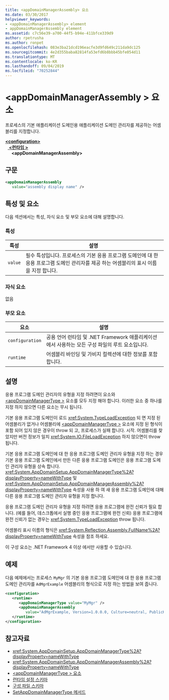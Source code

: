 ```yaml
---
title: <appDomainManagerAssembly> 요소
ms.date: 03/30/2017
helpviewer_keywords:
- <appDomainManagerAssembly> element
- appDomainManagerAssembly element
ms.assetid: c7c56e39-a700-44f5-b94e-411bfce339d9
author: rpetrusha
ms.author: ronpet
ms.openlocfilehash: 083e3ba21dcd196eacfe3d9fd649c211da9dc125
ms.sourcegitcommit: 4e2d355baba82814fa53efd6b8bbb45bfe054d11
ms.translationtype: MT
ms.contentlocale: ko-KR
ms.lasthandoff: 09/04/2019
ms.locfileid: "70252844"
---
```

# <a name="appdomainmanagerassembly-element"></a>\<appDomainManagerAssembly > 요소
프로세스의 기본 애플리케이션 도메인용 애플리케이션 도메인 관리자를 제공하는 어셈블리를 지정합니다.  
  
[ **\<configuration>** ](../configuration-element.md)\
&nbsp;&nbsp;[ **\<런타임 >** ](runtime-element.md)\
&nbsp;&nbsp;&nbsp;&nbsp; **\<appDomainManagerAssembly>**  
  
## <a name="syntax"></a>구문  
  
```xml  
<appDomainManagerAssembly   
   value="assembly display name" />  
```  
  
## <a name="attributes-and-elements"></a>특성 및 요소  
 다음 섹션에서는 특성, 자식 요소 및 부모 요소에 대해 설명합니다.  
  
### <a name="attributes"></a>특성  
  
|특성|설명|  
|---------------|-----------------|  
|`value`|필수 특성입니다. 프로세스의 기본 응용 프로그램 도메인에 대 한 응용 프로그램 도메인 관리자를 제공 하는 어셈블리의 표시 이름을 지정 합니다.|  
  
### <a name="child-elements"></a>자식 요소  
 없음  
  
### <a name="parent-elements"></a>부모 요소  
  
|요소|설명|  
|-------------|-----------------|  
|`configuration`|공용 언어 런타임 및 .NET Framework 애플리케이션에서 사용하는 모든 구성 파일의 루트 요소입니다.|  
|`runtime`|어셈블리 바인딩 및 가비지 컬렉션에 대한 정보를 포함합니다.|  
  
## <a name="remarks"></a>설명  
 응용 프로그램 도메인 관리자의 유형을 지정 하려면이 요소와 [ \<appDomainManagerType >](appdomainmanagertype-element.md) 요소를 모두 지정 해야 합니다. 이러한 요소 중 하나를 지정 하지 않으면 다른 요소는 무시 됩니다.  
  
 기본 응용 프로그램 도메인이 로드 <xref:System.TypeLoadException> 되 면 지정 된 어셈블리가 없거나 어셈블리에 [ \<appDomainManagerType >](appdomainmanagertype-element.md) 요소에 지정 된 형식이 포함 되어 있지 않은 경우이 throw 되 고, 프로세스가 실패 합니다. 시작. 어셈블리를 찾았지만 버전 정보가 일치 <xref:System.IO.FileLoadException> 하지 않으면이 throw 됩니다.  
  
 기본 응용 프로그램 도메인에 대 한 응용 프로그램 도메인 관리자 유형을 지정 하는 경우 기본 응용 프로그램 도메인에서 만든 다른 응용 프로그램 도메인은 응용 프로그램 도메인 관리자 유형을 상속 합니다. <xref:System.AppDomainSetup.AppDomainManagerType%2A?displayProperty=nameWithType> 및<xref:System.AppDomainSetup.AppDomainManagerAssembly%2A?displayProperty=nameWithType> 속성을 사용 하 여 새 응용 프로그램 도메인에 대해 다른 응용 프로그램 도메인 관리자 유형을 지정 합니다.  
  
 응용 프로그램 도메인 관리자 유형을 지정 하려면 응용 프로그램에 완전 신뢰가 필요 합니다. (예를 들어, 데스크톱에서 실행 중인 응용 프로그램에 완전 신뢰) 응용 프로그램에 완전 신뢰가 없는 경우는 <xref:System.TypeLoadException> throw 됩니다.  
  
 어셈블리 표시 이름의 형식은 <xref:System.Reflection.Assembly.FullName%2A?displayProperty=nameWithType> 속성을 참조 하세요.  
  
 이 구성 요소는 .NET Framework 4 이상 에서만 사용할 수 있습니다.  
  
## <a name="example"></a>예제  
 다음 예제에서는 프로세스 `MyMgr` 의 기본 응용 프로그램 도메인에 대 한 응용 프로그램 도메인 관리자를 `AdMgrExample` 어셈블리의 형식으로 지정 하는 방법을 보여 줍니다.  
  
```xml  
<configuration>  
   <runtime>  
      <appDomainManagerType value="MyMgr" />  
      <appDomainManagerAssembly   
         value="AdMgrExample, Version=1.0.0.0, Culture=neutral, PublicKeyToken=6856bccf150f00b3" />  
   </runtime>  
</configuration>  
```  
  
## <a name="see-also"></a>참고자료

- <xref:System.AppDomainSetup.AppDomainManagerType%2A?displayProperty=nameWithType>
- <xref:System.AppDomainSetup.AppDomainManagerAssembly%2A?displayProperty=nameWithType>
- [\<appDomainManagerType > 요소](appdomainmanagertype-element.md)
- [런타임 설정 스키마](index.md)
- [구성 파일 스키마](../index.md)
- [SetAppDomainManagerType 메서드](../../../unmanaged-api/hosting/iclrcontrol-setappdomainmanagertype-method.md)
